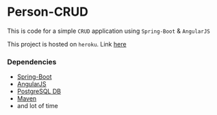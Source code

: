 # Person-CRUD

This is code for a simple `CRUD` application using `Spring-Boot` & `AngularJS`

This project is hosted on `heroku`. Link [here](http://person-crud.herokuapp.com/r)

### Dependencies

- [Spring-Boot](https://projects.spring.io/spring-boot/)
- [AngularJS](https://angularjs.org/)
- [PostgreSQL DB](https://www.postgresql.org/)
- [Maven](https://maven.apache.org/)
- and lot of time
